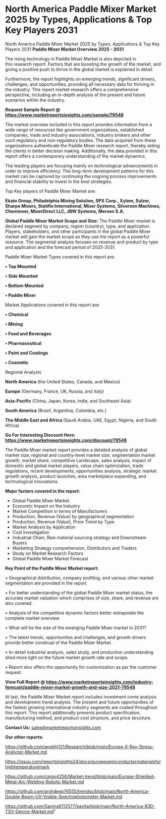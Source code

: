 # North America Paddle Mixer Market 2025 by Types, Applications & Top Key Players 2031
North America Paddle Mixer Market 2025 by Types, Applications & Top Key Players 2031
<Strong> Paddle Mixer Market Overview 2025 - 2031</strong>

The rising technology in Paddle Mixer Market is also depicted in this research report. Factors that are boosting the growth of the market, and giving a positive push to thrive in the global market is explained in detail.

Furthermore, the report highlights on emerging trends, significant drivers, challenges, and opportunities, providing all necessary data for thriving in the industry. This report market research offers a comprehensive perspective, including an in-depth analysis of the present and future scenarios within the industry.

<strong>Request Sample Report @ <a href=https://www.marketreportsinsights.com/sample/79548>https://www.marketreportsinsights.com/sample/79548</a></strong>

The market overview included in this report provides information from a wide range of resources like government organizations, established companies, trade and industry associations, industry brokers and other such regulatory and non-regulatory bodies. The data acquired from these organizations authenticate the Paddle Mixer research report, thereby aiding the clients in better decision making. Additionally, the data provided in this report offers a contemporary understanding of the market dynamics.

The leading players are focusing mainly on technological advancements in order to improve efficiency. The long-term development patterns for this market can be captured by continuing the ongoing process improvements and financial stability to invest in the best strategies.

Top Key players of Paddle Mixer Market are:

<strong>Ekato Group, Philadelphia Mixing Solution, SPX Corp., Xylem, Sulzer, Sharpe Mixers, Statiflo International, Mixer Systems, Silverson Machines, Chemineer, MixerDirect LLC, JBW Systems, Mersen S.A.</strong>

<strong><b>Global Paddle Mixer Market Scope and Size:</b></strong>
The Paddle Mixer market is declared segment by company, region (country), type, and application. Players, stakeholders, and other participants in the global Paddle Mixer market will gain the market scope as they use the report as a powerful resource. The segmental analysis focuses on revenue and product by type and application and the forecast period of 2025-2031.

Paddle Mixer Market Types covered in this report are:

<strong>• Top Mounted

• Side Mounted

• Bottom Mounted

• Paddle Mixer</strong>

Market Applications covered in this report are:

<strong>• Chemical

• Mining

• Food and Beverages

• Pharmaceutical

• Paint and Coatings

• Cosmetic</strong> 

Regional Analysis

<strong>North America</strong> (the United States, Canada, and Mexico)

<strong>Europe</strong> (Germany, France, UK, Russia, and Italy)

<strong>Asia-Pacific</strong> (China, Japan, Korea, India, and Southeast Asia)

<strong>South America</strong> (Brazil, Argentina, Colombia, etc.)

<strong>The Middle East and Africa</strong> (Saudi Arabia, UAE, Egypt, Nigeria, and South Africa)

<strong>Go For Interesting Discount Here: <a href=https://www.marketreportsinsights.com/discount/79548>https://www.marketreportsinsights.com/discount/79548</a></strong>

The Paddle Mixer market report provides a detailed analysis of global market size, regional and country-level market size, segmentation market growth, market share, competitive Landscape, sales analysis, impact of domestic and global market players, value chain optimization, trade regulations, recent developments, opportunities analysis, strategic market growth analysis, product launches, area marketplace expanding, and technological innovations.

<strong><b>Major factors covered in the report:</b></strong>
<ul>
  <li>Global Paddle Mixer Market </li>
  <li>Economic Impact on the Industry</li>
  <li>Market Competition in terms of Manufacturers</li>
  <li>Production, Revenue (Value) by geographical segmentation</li>
  <li>Production, Revenue (Value), Price Trend by Type</li>
  <li>Market Analysis by Application</li>
  <li>Cost Investigation</li>
  <li>Industrial Chain, Raw material sourcing strategy and Downstream Buyers</li>
  <li>Marketing Strategy comprehension, Distributors and Traders</li>
  <li>Study on Market Research Factors</li>
  <li>Global Paddle Mixer Market Forecast</li>
</ul>

<strong><b>Key Point of the Paddle Mixer Market report:</b></strong>

• Geographical distribution, company profiling, and various other market segmentation are provided in the report.

• For better understanding of the global Paddle Mixer market status, the accurate market valuation which comprises of size, share, and revenue are also covered.

• Analysis of the competitive dynamic factors better extrapolate the complete market overview

• What will be the size of the emerging Paddle Mixer market in 2031?

• The latest trends, opportunities and challenges, and growth drivers provide better construal of the Paddle Mixer Market.

• In-detail industrial analysis, sales study, and production understanding shed more light on the future market growth rate and scope.

• Report also offers the opportunity for customization as per the customer request.

<strong><b>View Full Report @ <a href=https://www.marketreportsinsights.com/industry-forecast/paddle-mixer-market-growth-and-size-2021-79548>https://www.marketreportsinsights.com/industry-forecast/paddle-mixer-market-growth-and-size-2021-79548</a></b></strong>


At last, the Paddle Mixer Market report includes investment come analysis and development trend analysis. The present and future opportunities of the fastest growing international industry segments are coated throughout this report. This report additionally presents product specification, manufacturing method, and product cost structure, and price structure.

<strong>Contact Us:</strong>
sales@marketreportsinsights.com

<strong>Our other reports:</strong>

<a href=https://github.com/anokhi121/Research/blob/main/Europe-X-Ray-Stress-Analyzer-Market.md>https://github.com/anokhi121/Research/blob/main/Europe-X-Ray-Stress-Analyzer-Market.md</a>

<a href=https://issuu.com/reportsinsights24/docs/europesemiconductormaterialsforhightemperaturemark>https://issuu.com/reportsinsights24/docs/europesemiconductormaterialsforhightemperaturemark</a>

<a href=https://github.com/cargo4256/Market-trend/blob/main/Europe-Shielded-Metal-Arc-Welding-Robots-Market.md>https://github.com/cargo4256/Market-trend/blob/main/Europe-Shielded-Metal-Arc-Welding-Robots-Market.md</a>

<a href=https://github.com/arshdeep76555/trendss/blob/main/North-America-Double-Beam-UV-Visible-Spectrophotometer-Market.md>https://github.com/arshdeep76555/trendss/blob/main/North-America-Double-Beam-UV-Visible-Spectrophotometer-Market.md</a>

<a href=https://github.com/Samira6112577/kavita/blob/main/North-America-83D-TSV-Device-Market.md>https://github.com/Samira6112577/kavita/blob/main/North-America-83D-TSV-Device-Market.md</a>"
